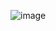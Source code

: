 ![image](https://github.com/topmbr/Winforms-Menu/assets/109080964/a41edbb0-8158-4a37-9215-439a2f561bac)
